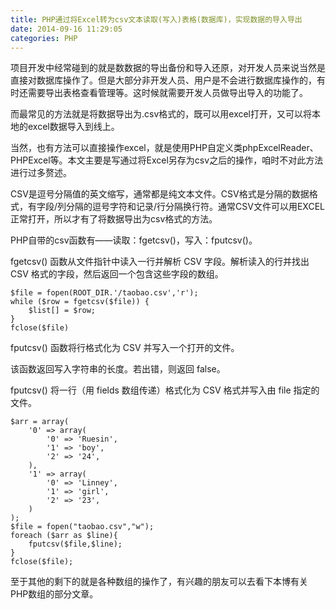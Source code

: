 ```yaml
---
title: PHP通过将Excel转为csv文本读取(写入)表格(数据库)，实现数据的导入导出
date: 2014-09-16 11:29:05
categories: PHP
---
```


项目开发中经常碰到的就是数数据的导出备份和导入还原，对开发人员来说当然是直接对数据库操作了。但是大部分非开发人员、用户是不会进行数据库操作的，有时还需要导出表格查看管理等。这时候就需要开发人员做导出导入的功能了。

而最常见的方法就是将数据导出为.csv格式的，既可以用excel打开，又可以将本地的excel数据导入到线上。

当然，也有方法可以直接操作excel，就是使用PHP自定义类phpExcelReader、PHPExcel等。本文主要是写通过将Excel另存为csv之后的操作，咱时不对此方法进行过多赘述。

CSV是逗号分隔值的英文缩写，通常都是纯文本文件。CSV格式是分隔的数据格式，有字段/列分隔的逗号字符和记录/行分隔换行符。通常CSV文件可以用EXCEL正常打开，所以才有了将数据导出为csv格式的方法。

PHP自带的csv函数有——读取：fgetcsv()，写入：fputcsv()。

fgetcsv() 函数从文件指针中读入一行并解析 CSV 字段。解析读入的行并找出 CSV 格式的字段，然后返回一个包含这些字段的数组。

```
$file = fopen(ROOT_DIR.'/taobao.csv','r');
while ($row = fgetcsv($file)) {
    $list[] = $row;
}
fclose($file)
```

fputcsv() 函数将行格式化为 CSV 并写入一个打开的文件。

该函数返回写入字符串的长度。若出错，则返回 false。

fputcsv() 将一行（用 fields 数组传递）格式化为 CSV 格式并写入由 file 指定的文件。

```
$arr = array(
    '0' => array(
	    '0' => 'Ruesin',
	    '1' => 'boy',
	    '2' => '24',
	),
    '1' => array(
		'0' => 'Linney',
		'1' => 'girl',
		'2' => '23',
    )
);
$file = fopen("taobao.csv","w");
foreach ($arr as $line){
	fputcsv($file,$line);
}
fclose($file);
```

至于其他的剩下的就是各种数组的操作了，有兴趣的朋友可以去看下本博有关PHP数组的部分文章。
